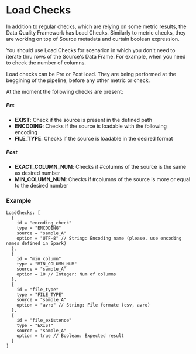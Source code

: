 # Load Checks

In addition to regular checks, which are relying on some metric results, the Data Quality Framework has Load Checks.
  Similarly to metric checks, they are working on top of Source metadata and curtain boolean expression.

You should use Load Checks for scenarion in which you don't need to iterate thru rows of the Source's Data Frame.
  For example, when you need to check the number of columns.

Load checks can be Pre or Post load. They are being performed at the beggining of the pipeline, before
  any other metric or check.
  
At the moment the following checks are present:
##### Pre
* __EXIST__: Check if the source is present in the defined path
* __ENCODING__: Checks if the source is loadable with the following encoding
* __FILE_TYPE__: Checks if the source is loadable in the desired format
##### Post
* __EXACT_COLUMN_NUM__: Checks if #columns of the source is the same as desired number
* __MIN_COLUMN_NUM__: Checks if #columns of the source is more or equal to the desired number

### Example
```hocon
LoadChecks: [
  {
    id = "encoding_check"
    type = "ENCODING"
    source = "sample_A"
    option = "UTF-8" // String: Encoding name (please, use encoding names defined in Spark)
  },
  {
    id = "min_column"
    type = "MIN_COLUMN_NUM"
    source = "sample_A"
    option = 10 // Integer: Num of columns
  },
  {
    id = "file_type"
    type = "FILE_TYPE"
    source = "sample_A"
    option = "avro" // String: File formate (csv, avro)
  },
  {
    id = "file_existence"
    type = "EXIST"
    source = "sample_A"
    option = true // Boolean: Expected result
  }
]
```
